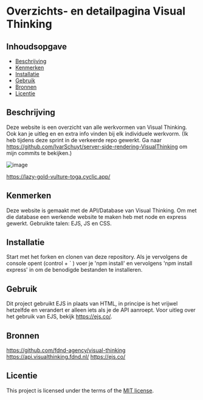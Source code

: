 # Overzichts- en detailpagina Visual Thinking

## Inhoudsopgave

  * [Beschrijving](#beschrijving)
  * [Kenmerken](#kenmerken)
  * [Installatie](#installatie)
  * [Gebruik](#gebruik)
  * [Bronnen](#bronnen)
  * [Licentie](#licentie)

## Beschrijving
<!-- In de Beschrijving staat hoe je project er uit ziet, hoe het werkt en wat je er mee kan. -->
Deze website is een overzicht van alle werkvormen van Visual Thinking. Ook kan je uitleg en en extra info vinden bij elk individuele werkvorm.
(Ik heb tijdens deze sprint in de verkeerde repo gewerkt. Ga naar https://github.com/IvarSchuyt/server-side-rendering-VisualThinking om mijn commits te bekijken.)
<!-- Voeg een mooie poster visual toe 📸 -->
![image](https://user-images.githubusercontent.com/112855849/230031348-514eff4f-6c94-46b6-a4d9-05b76f7471fd.png)
<!-- Voeg een link toe naar Github Pages 🌐-->
https://lazy-gold-vulture-toga.cyclic.app/

## Kenmerken
<!-- Bij Kenmerken staat welke technieken zijn gebruikt en hoe. Wat is de HTML structuur? Wat zijn de belangrijkste dingen in CSS? Wat is er met Javascript gedaan en hoe? Misschien heb je een framwork of library gebruikt? -->
Deze website is gemaakt met de API/Database van Visual Thinking. Om met die database een werkende website te maken heb met node en express gewerkt. Gebruikte talen: EJS, JS en CSS.

## Installatie
Start met het forken en clonen van deze repository. Als je vervolgens de console opent (control + ` ) voer je 'npm install' en vervolgens 'npm install express' in om de benodigde bestanden te installeren.

## Gebruik
Dit project gebruikt EJS in plaats van HTML, in principe is het vrijwel hetzelfde en verandert er alleen iets als je de API aanroept. Voor uitleg over het gebruik van EJS, bekijk https://ejs.co/.

## Bronnen
https://github.com/fdnd-agency/visual-thinking
https://api.visualthinking.fdnd.nl/
https://ejs.co/

## Licentie

This project is licensed under the terms of the [MIT license](./LICENSE).
